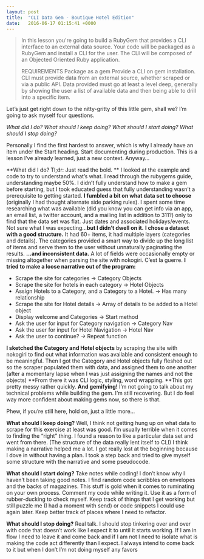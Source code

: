 ```yaml
---
layout: post
title:  "CLI Data Gem - Boutique Hotel Edition"
date:   2016-06-17 01:15:41 +0000
---
```


> In this lesson you're going to build a RubyGem that provides a CLI interface to an external data source. Your code will be packaged as a RubyGem and install a CLI for the user. The CLI will be composed of an Objected Oriented Ruby application.
> 
> REQUIREMENTS
> Package as a gem
> Provide a CLI on gem installation.
> CLI must provide data from an external source, whether scraped or via a public API.
> Data provided must go at least a level deep, generally by showing the user a list of available data and then being able to drill into a specific item.

Let’s just get right down to the nitty-gritty of this little gem, shall we? I’m going to ask myself four questions. 

*What did I do? 
What should I keep doing?
What should I start doing?
What should I stop doing?*

Personally I find the first hardest to answer, which is why I already have an item under the Start heading. Start documenting during production. This is a lesson I’ve already learned, just a new context. Anyway…

**What did I do?
Tl;dr: Just read the bold.
**
I looked at the example and code to try to understand what’s what.
I read through the rubygems guide, understanding maybe 50%.
I didn’t fully understand how to make a gem before starting, but I took educated guess that fully understanding wasn’t a prerequisite to getting started.
**I fumbled a bit on what data set to choose** (originally I had thought alternate side parking rules). I spent some time researching what was available (did you know you can get info via an app, an email list, a twitter account, and a mailing list in addition to 311?) only to find that the data set was flat. Just dates and associated holidays/events. Not sure what I was expecting…**but I didn’t dwell on it.** 
**I chose a dataset with a good structure.** It had 60+ items, it had multiple layers (categories and details). The categories provided a smart way to divide up the long list of items and serve them to the user without unnaturally paginating the results.
  **…and inconsistent data.** A lot of fields were occasionally empty or missing altogether when parsing the site with nokogiri. C’est la guerre.
**I tried to make a loose narrative out of the program:**
*   Scrape the site for categories -> Category Objects
*   Scrape the site for hotels in each category -> Hotel Objects
*   Assign Hotels to a Category, and a Category to a Hotel. -> Has many relationship
*   Scrape the site for Hotel details -> Array of details to be added to a Hotel object
*   Display welcome and Categories -> Start method
*   Ask the user for input for Category navigation -> Category Nav
*   Ask the user for input for Hotel Navigation -> Hotel Nav
*   Ask the user to continue? -> Repeat function

**I sketched the Category and Hotel objects** by scraping the site with nokogiri to find out what information was available and consistent enough to be meaningful.
Then I got the Category and Hotel objects fully fleshed out so the scraper populated them with data, and assigned them to one another (after a momentary lapse when I was just assigning the names and not the objects)
**From there it was CLI logic, styling, word wrapping. **This got pretty messy rather quickly.
**And gemifying!**  I’m not going to talk about my technical problems while building the gem. I’m still recovering. But I do feel way more confident about making gems now, so there is that.

Phew, if you’re still here, hold on, just a little more…

**What should I keep doing?**
Well, I think not getting hung up on what data to scrape for this exercise at least was good. I’m usually terrible when it comes to finding the “right” thing. I found a reason to like a particular data set and went from there. (The structure of the data really lent itself to CLI)
I think making a narrative helped me a lot. I got really lost at the beginning because I dove in without having a plan.  I took a step back and tried to give myself some structure with the narrative and some pseudocode.

**What should I start doing?**
Take notes while coding! I don’t know why I haven’t been taking good notes. I find random code scribbles on envelopes and the backs of magazines. This stuff is gold when it comes to ruminating on your own process.
Comment my code while writing it. Use it as a form of rubber-ducking to check myself.
Keep track of things that I get working but still puzzle me (I had a moment with send) or code snippets I could use again later.
Keep better track of places where I need to refactor.

**What should I stop doing?**
Real talk.
I should stop tinkering over and over with code that doesn’t work like I expect it to until it starts working. If I am in flow I need to leave it and come back and if I am not I need to isolate what is making the code act differently than I expect.  I always intend to come back to it but when I don’t I’m not doing myself any favors


